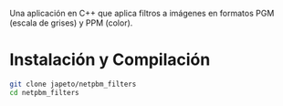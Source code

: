 Una aplicación en C++ que aplica filtros a imágenes en formatos PGM (escala de grises) y PPM (color). 

# Instalación y Compilación
```bash
git clone japeto/netpbm_filters
cd netpbm_filters
```